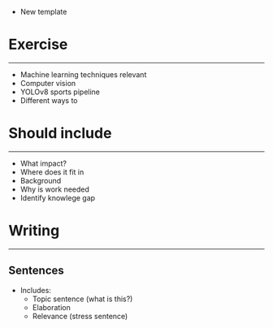 

* New template
# Exercise
---

* Machine learning techniques relevant
* Computer vision
* YOLOv8 sports pipeline
* Different ways to

# Should include
---
* What impact?
* Where does it fit in
* Background
* Why is work needed
* Identify knowlege gap


# Writing
---

## Sentences
* Includes:
	* Topic sentence (what is this?)
	* Elaboration
	* Relevance (stress sentence)
